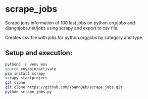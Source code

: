 # scrape_jobs
Scrape jobs information of 100 last jobs on python.org/jobs and djangojobs.net/jobs using scrapy and export to csv file.

Creates csv file with jobs for python.org/jobs by category and type.

## Setup and execution:

```bash
python3 -m venv env
source env/bin/activate
pip install scrapy
scrapy startproject
git clone 
git clone https://github.com/YoannDeb/scrape_jobs.git
python scrape_jobs.py
```
